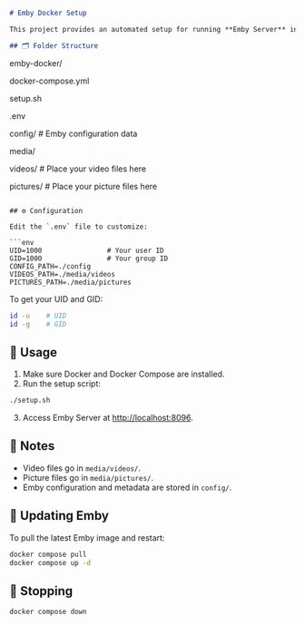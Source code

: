```markdown
# Emby Docker Setup

This project provides an automated setup for running **Emby Server** in Docker with separate folders for videos and pictures.

## 🗂 Folder Structure

```

emby-docker/

docker-compose.yml

setup.sh

.env

config/          # Emby configuration data

media/

videos/      # Place your video files here

pictures/    # Place your picture files here

````

## ⚙ Configuration

Edit the `.env` file to customize:

```env
UID=1000                # Your user ID
GID=1000                # Your group ID
CONFIG_PATH=./config
VIDEOS_PATH=./media/videos
PICTURES_PATH=./media/pictures
````

To get your UID and GID:

```bash
id -u    # UID
id -g    # GID
```

## 🚀 Usage

1. Make sure Docker and Docker Compose are installed.
2. Run the setup script:

```bash
./setup.sh
```

3. Access Emby Server at [http://localhost:8096](http://localhost:8096).

## 📝 Notes

* Video files go in `media/videos/`.
* Picture files go in `media/pictures/`.
* Emby configuration and metadata are stored in `config/`.

## 🔄 Updating Emby

To pull the latest Emby image and restart:

```bash
docker compose pull
docker compose up -d
```

## 🛑 Stopping

```bash
docker compose down
```

